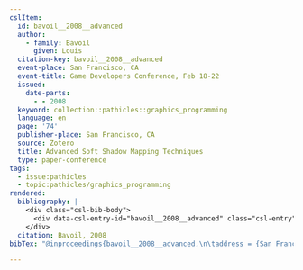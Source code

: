 ```yaml
---
cslItem:
  id: bavoil__2008__advanced
  author:
    - family: Bavoil
      given: Louis
  citation-key: bavoil__2008__advanced
  event-place: San Francisco, CA
  event-title: Game Developers Conference, Feb 18-22
  issued:
    date-parts:
      - - 2008
  keyword: collection::pathicles::graphics_programming
  language: en
  page: '74'
  publisher-place: San Francisco, CA
  source: Zotero
  title: Advanced Soft Shadow Mapping Techniques
  type: paper-conference
tags:
  - issue:pathicles
  - topic:pathicles/graphics_programming
rendered:
  bibliography: |-
    <div class="csl-bib-body">
      <div data-csl-entry-id="bavoil__2008__advanced" class="csl-entry">Bavoil, L. 2008 “Advanced Soft Shadow Mapping Techniques,” in. <i>Game Developers Conference, Feb 18-22</i>, San Francisco, CA, p. 74.</div>
    </div>
  citation: Bavoil, 2008
bibTex: "@inproceedings{bavoil__2008__advanced,\n\taddress = {San Francisco, CA},\n\tauthor = {Bavoil, Louis},\n\tyear = {2008},\n\tpages = {74},\n\ttitle = {Advanced {Soft} {Shadow} {Mapping} {Techniques}},\n}\n\n"

---
```

